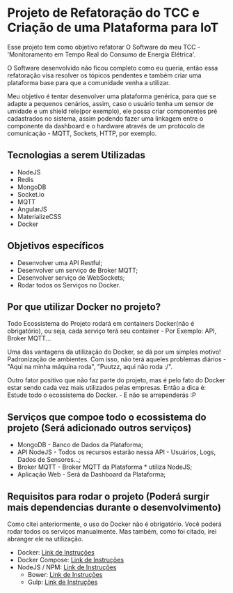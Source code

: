 # Projeto de Refatoração do TCC e Criação de uma Plataforma para IoT
 Esse projeto tem como objetivo refatorar O Software do meu TCC - 'Monitoramento em Tempo Real do Consumo de 
 Energia Elétrica'. 
 
 O Software desenvolvido não ficou completo como eu queria, então essa refatoração visa resolver os tópicos pendentes e também
 criar uma plataforma base para que a comunidade venha a utilizar.
 
 Meu objetivo é tentar desenvolver uma plataforma genérica, para que se adapte a pequenos cenários, assim, caso o usuário
 tenha um sensor de umidade e um shield rele(por exemplo), ele possa criar componentes pré cadastrados no sistema, 
 assim podendo fazer uma linkagem entre o componente da dashboard e o hardware através de um protócolo de comunicação - MQTT, Sockets, HTTP, por exemplo.
 
## Tecnologias a serem Utilizadas
 * NodeJS
 * Redis
 * MongoDB
 * Socket.io
 * MQTT
 * AngularJS
 * MaterializeCSS
 * Docker

## Objetivos específicos
 * Desenvolver uma API Restful;
 * Desenvolver um serviço de Broker MQTT;
 * Desenvolver serviço de WebSockets;
 * Rodar todos os Serviços no Docker.
 
## Por que utilizar Docker no projeto?
 Todo Ecossistema do Projeto rodará em containers Docker(não é obrigatório),
 ou seja, cada serviço terá seu container - Por Exemplo: API, Broker MQTT...
 
 Uma das vantagens da utilização do Docker, se dá por um simples motivo! Padronização de ambientes.
 Com isso, não terá aqueles problemas diários - "Aqui na minha máquina roda", "Puutzz, aqui não roda :/".
 
 Outro fator positivo que não faz parte do projeto, mas é pelo fato do Docker estar sendo cada vez mais utilizados
 pelas empresas. Então a dica é: Estude todo o ecossistema do Docker. - E não se arrependerás  :P
 
## Serviços que compoe todo o ecossistema do projeto (Será adicionado outros serviços)
 * MongoDB - Banco de Dados da Plataforma;
 * API NodeJS - Todos os recursos estarão nessa API - Usuários, Logs, Dados de Sensores...;
 * Broker MQTT - Broker MQTT da Plataforma * utiliza NodeJS;
 * Aplicação Web - Será da Dashboard da Plataforma;
 
## Requisitos para rodar o projeto (Poderá surgir mais dependencias durante o desenvolvimento)
 Como citei anteriormente, o uso do Docker não é obrigatório. Você poderá rodar todos os serviços manualmente. 
 Mas também, como foi citado, irei abranger ele na utilização.
 
 * Docker: [Link de Instruções](https://docs.docker.com/engine/installation/)
 * Docker Compose: [Link de Instruções](https://docs.docker.com/compose/install/)
 * NodeJS / NPM: [Link de Instruções](https://nodejs.org/en/download/current)
    * Bower: [Link de Instruções](https://bower.io/)
    * Gulp: [Link de Instruções](https://github.com/gulpjs/gulp/blob/master/docs/getting-started.md)

  